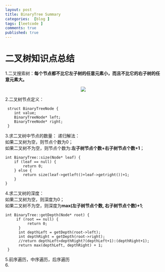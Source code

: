 ```yaml
---
layout: post
title: BinaryTree Summary
categories:  [blog ]
tags: [leetcode ]
comments: true
published: true
---
```

# 二叉树知识点总结
1.二叉搜索树：**每个节点都不比它左子树的任意元素小，而且不比它的右子树的任意元素大。**<br/>
<center>
    <p><img src="http://ww2.sinaimg.cn/large/6add1635gw1f7qi9piv80j20dw09udg4.jpg" align="center"></p>
</center>

2.二叉树节点定义：<br/>

	 struct BinaryTreeNode {
	 	int value;
	 	BinaryTreeNode* left;
	 	BinaryTreeNode* right;
	 }
	 
3.求二叉树中节点的数量：
递归解法：<br/>
如果二叉树为空，则节点个数为0；<br/>
如果二叉树不为空，则节点个数为:**左子树节点个数+右子树节点个数+1**；

    int BinaryTree::size(Node* leaf) {
    	if (leaf == null) {
    		return 0;
    	} else {
    		return size(leaf->getleft()+leaf->getright())+1;
    	}
    }
    
4.求二叉树的深度：<br/>
如果二叉树为空，则深度为0；<br/>
如果二叉树不为空，则深度为**max(左子树节点个数, 右子树节点个数)+1**;

    int BinaryTree::getDepth(Node* root) {
	     if (root == null) {
     	      return 0;  
     	  }
     	  int depthLeft = getDepth(root->left);
     	  int depthRight = getDepth(root->right);
     	  //return depthLeft>depthRight?(depthLeft+1):(depthRight+1);
     	  return max(depthLeft, depthRight) + 1;
	 }
	 
5.前序遍历，中序遍历，后序遍历<br/>
6.

